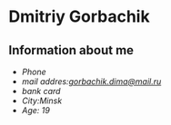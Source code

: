 # Dmitriy Gorbachik

## Information about me

- *Phone*
- *mail addres:gorbachik.dima@mail.ru*
- *bank card*
- *City:Minsk*
- *Age: 19*